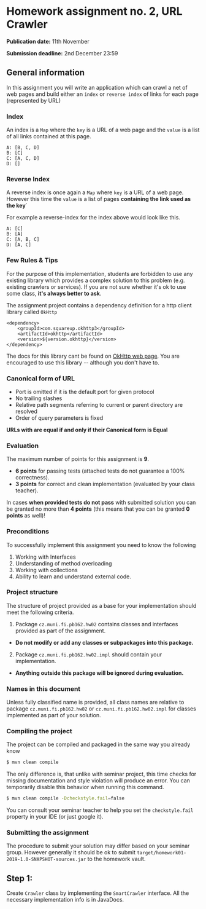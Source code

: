 Homework assignment no. 2, URL Crawler
====================================

**Publication date:** 11th November 

**Submission deadline:** 2nd December 23:59

General information
-------------------
In this assignment you will write an application which can crawl a net of web pages and build either an ```index``` or ```reverse index``` of links for each page (represented by URL)

### Index
An index is a ```Map``` where the ```key``` is a URL of a web page and the ```value``` is a list of all links contained at this page.

```
A: [B, C, D]
B: [C]
C: [A, C, D]
D: []
```

### Reverse Index
A reverse index is once again a ``Map`` where ``key`` is a URL of a web page. However this time the ```value``` is a list of pages  **containing the link used as the key**`

For example a reverse-index for the index above would look like this. 
```
A: [C]
B: [A]
C: [A, B, C]
D: [A, C]
```

### Few Rules & Tips
For the purpose of this implementation, students are forbidden to use any existing library which provides a complex solution to this problem (e.g. existing crawlers or services).
If you are not sure whether it's ok to use some class, **it's always better to ask**.

The assignment project contains a dependency definition for a http client library called ```OkHttp```

```
<dependency>
    <groupId>com.squareup.okhttp3</groupId>
    <artifactId>okhttp</artifactId>
    <version>${version.okhttp}</version>
</dependency>
```

The docs for this library cant be found on [OkHttp web page](https://square.github.io/okhttp/). You are encouraged to use this library -- although you don't have to. 

   
### Canonical form of URL

- Port is omitted if it is the default port for given protocol 
- No trailing slashes
- Relative path segments referring to current or parent directory are resolved
- Order of query parameters is fixed

**URLs with are equal if and only if their Canonical form is Equal**

### Evaluation
The maximum number of points for this assignment is **9**.

- **6 points** for passing tests (attached tests do not guarantee a 100% correctness).
- **3 points** for correct and clean implementation (evaluated by your class teacher).


In cases **when provided tests do not pass** with submitted solution you can be granted no more than **4 points** (this means that you can be granted **0 points** as well)!

### Preconditions
To successfully implement this assignment you need to know the following

1. Working with Interfaces
2. Understanding of method overloading
3. Working with collections
4. Ability to learn and understand external code. 

### Project structure
The structure of project provided as a base for your implementation should meet the following criteria.

1. Package ```cz.muni.fi.pb162.hw02``` contains classes and interfaces provided as part of the assignment.
  - **Do not modify or add any classes or subpackages into this package.**
2. Package  ```cz.muni.fi.pb162.hw02.impl``` should contain your implementation.
  - **Anything outside this package will be ignored during evaluation.**

### Names in this document
Unless fully classified name is provided, all class names are relative to  package ```cz.muni.fi.pb162.hw02``` or ```cz.muni.fi.pb162.hw02.impl``` for classes implemented as part of your solution.

### Compiling the project
The project can be compiled and packaged in the same way you already know 

```bash
$ mvn clean compile
```

The only difference is, that unlike with seminar project, this time checks for missing documentation and style violation will produce an error. 
You can temporarily disable this behavior when running this command. 

```bash
$ mvn clean compile -Dcheckstyle.fail=false
```

You can consult your seminar teacher to help you set the ```checkstyle.fail``` property in your IDE (or just google it). 


### Submitting the assignment
The procedure to submit your solution may differ based on your seminar group. However generally it should be ok to submit ```target/homework01-2019-1.0-SNAPSHOT-sources.jar``` to the homework vault.

Step 1: 
---------------------------
Create ```Crawler``` class by implementing the ```SmartCrawler``` interface. 
All the necessary implementation info is in JavaDocs. 
